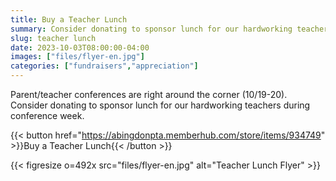 ```yaml
--- 
title: Buy a Teacher Lunch
summary: Consider donating to sponsor lunch for our hardworking teachers during conference week.
slug: teacher lunch
date: 2023-10-03T08:00:00-04:00
images: ["files/flyer-en.jpg"]
categories: ["fundraisers","appreciation"]
---
```


Parent/teacher conferences are right around the corner (10/19-20). Consider donating to sponsor lunch for our hardworking teachers during conference week.

{{< button href="https://abingdonpta.memberhub.com/store/items/934749" >}}Buy a Teacher Lunch{{< /button >}}

{{< figresize o=492x src="files/flyer-en.jpg" alt="Teacher Lunch Flyer" >}}